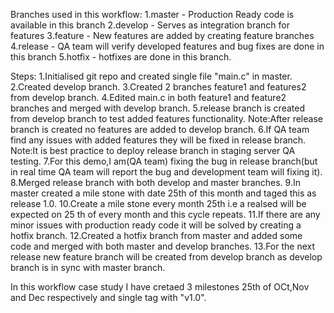 Branches used in this workflow: 1.master - Production Ready code is available in this branch 2.develop - Serves as integration branch for features 3.feature - New features are added by creating feature branches 4.release - QA team will verify developed features and bug fixes are done in this branch 5.hotfix - hotfixes are done in this branch.

Steps: 1.Initialised git repo and created single file "main.c" in master. 2.Created develop branch. 3.Created 2 branches feature1 and features2 from develop branch. 4.Edited main.c in both feature1 and feature2 branches and merged with develop branch. 5.release branch is created from develop branch to test added features functionality. Note:After release branch is created no features are added to develop branch. 6.If QA team find any issues with added features they will be fixed in release branch. Note:It is best practice to deploy release branch in staging server QA testing. 7.For this demo,I am(QA team) fixing the bug in release branch(but in real time QA team will report the bug and development team will fixing it). 8.Merged release branch with both develop and master branches. 9.In master created a mile stone with date 25th of this month and taged this as release 1.0. 10.Create a mile stone every month 25th i.e a realsed will be expected on 25 th of every month and this cycle repeats. 11.If there are any minor issues with production ready code it will be solved by creating a hotfix branch. 12.Created a hotfix branch from master and added some code and merged with both master and develop branches. 13.For the next release new feature branch will be created from develop branch as develop branch is in sync with master branch.

In this workflow case study I have cretaed 3 milestones 25th of OCt,Nov and Dec respectively and single tag with "v1.0".
